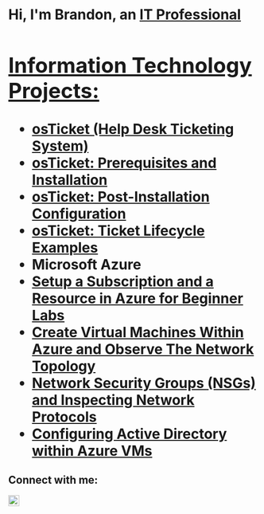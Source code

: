 <h1>Hi, I'm Brandon, an <a href="https://www.linkedin.com/in/bvongpradith">IT Professional

<h2> Information Technology Projects:</h2>

-  <b>osTicket (Help Desk Ticketing System)</b>
  - [osTicket: Prerequisites and Installation](https://github.com/bvongpradith/osticket-prereqs)
  - [osTicket: Post-Installation Configuration](https://github.com/bvongpradith/osticket--post)
  - [osTicket: Ticket Lifecycle Examples](https://github.com/joshmadakoredmonds/ticket-lifecycle)
-  <b>Microsoft Azure</b>
  - [Setup a Subscription and a Resource in Azure for Beginner Labs](https://github.com/bvongpradith/setup-azure-sub-and-resource)
  - [Create Virtual Machines Within Azure and Observe The Network Topology](https://github.com/bvongpradith/creating-azure-vm)
  - [Network Security Groups (NSGs) and Inspecting Network Protocols](https://github.com/bvongpradith/azure-network-protcols)
  - [Configuring Active Directory within Azure VMs](https://github.com/bvongpradith/configure-active-d)

<h2>Connect with me:</h2>

[<img align="left" alt="Josh | LinkedIn" width="22px" src="https://cdn.jsdelivr.net/npm/simple-icons@v3/icons/linkedin.svg" />][linkedin]


[linkedin]: https://www.linkedin.com/in/bvongpradith
